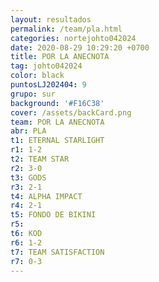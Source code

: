 ```yaml
---
layout: resultados
permalink: /team/pla.html
categories: nortejohto042024
date: 2020-08-29 10:29:20 +0700
title: POR LA ANECNOTA
tag: johto042024
color: black
puntosLJ202404: 9
grupo: sur
background: '#F16C38'
cover: /assets/backCard.png
team: POR LA ANECNOTA
abr: PLA
t1: ETERNAL STARLIGHT
r1: 1-2
t2: TEAM STAR
r2: 3-0
t3: GODS
r3: 2-1
t4: ALPHA IMPACT
r4: 2-1
t5: FONDO DE BIKINI
r5: 
t6: KOD
r6: 1-2
t7: TEAM SATISFACTION
r7: 0-3
---
```



